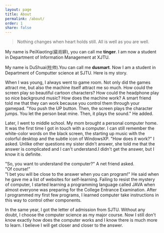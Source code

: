 ```yaml
---
layout: page
title: About
permalink: /about/
order: 1
share: false
---
```


> Nothing changes when heart holds still.
> All is well as you are well.

My name is PeiXiaoting(裴肖婷), you can call me **tinger**. I am now a student in Department of Information Management at XJTU.

My name is DuShuai(杜帅).You can call me **dusmart**. Now I am a student in Department of Computter science at SJTU. Here is my story.

When I was young, I always went to game room. Not only did the games attract me, but also the machine itself attract me so much. How could the screen play so beautiful cartoon characters? How could the headphone play so nice background music? How does the machine work? A smart friend told me that they can work because you control them through your gamepad. "You push the UP button. Then, the screen plays the character jumps. You let the person beat mine. Then, it plays the sound." He added.

Later, I went to middle school. My mom brought a personal computer home. It was the first time I got in touch with a computer. I can still remember the white-color words on the black screen, the starting up music with the colorful desktop and the subtle icon of WindowsXP. "How does it work?" I asked. Unlike other questions my sister didn't answer, she told me that the answer is complicated and I can't understand.I didn't get the answer, but I know it is definite. 

"So, you want to understand the computer?" A net friend asked.<br>
"Of course!" <br>
"I bet you will be close to the answer when you can program!" He said when he gave me a list of websites for self-learning. Failing to resist the mystery of computer, I started learning a programming language called JAVA when almost everyone was preparing for the College Entrance Examination. After I programmed my first few programs, I learned computer take instructions in this way to control other components.

In the same year, I got the letter of admission from SJTU. Without any doubt, I choose the computer science as my major course. Now I still don't know exactly how does the computer works and I know there is much more to learn. I believe I will get closer and closer to the answer.